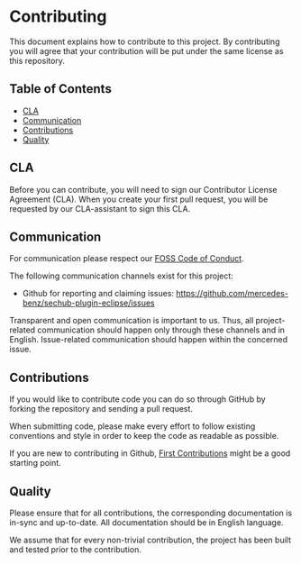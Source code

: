 <!-- SPDX-License-Identifier: MIT -->
# Contributing

This document explains how to contribute to this project.
By contributing you will agree that your contribution will be put under the same license as this repository.

## Table of Contents
- [CLA](#cla)
- [Communication](#communication)
- [Contributions](#contributions)
- [Quality](#quality)

## CLA

Before you can contribute, you will need to sign our Contributor License Agreement (CLA). When you create your first pull request, you will be requested by our CLA-assistant to sign this CLA.

## Communication

For communication please respect our [FOSS Code of Conduct](https://github.com/mercedes-benz/foss/blob/master/CODE_OF_CONDUCT.md).

The following communication channels exist for this project:
- Github for reporting and claiming issues: https://github.com/mercedes-benz/sechub-plugin-eclipse/issues

Transparent and open communication is important to us.
Thus, all project-related communication should happen only through these channels and in English.
Issue-related communication should happen within the concerned issue.

## Contributions
If you would like to contribute code you can do so through GitHub by forking the repository and sending a pull request.

When submitting code, please make every effort to follow existing conventions and style in order to keep the code as readable as possible.

If you are new to contributing in Github, [First Contributions](https://github.com/firstcontributions/first-contributions) might be a good starting point.

## Quality
Please ensure that for all contributions, the corresponding documentation is in-sync and up-to-date. All documentation should be in English language.

We assume that for every non-trivial contribution, the project has been built and tested prior to the contribution.
